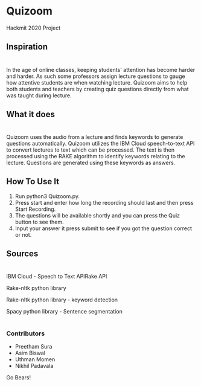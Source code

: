 # Quizoom
Hackmit 2020 Project

## Inspiration
#
In the age of online classes, keeping students' attention has become harder and harder. As such some professors assign lecture questions to gauge how attentive students are when watching lecture. Quizoom aims to help both students and teachers by creating quiz questions directly from what was taught during lecture. 

## What it does
#
Quizoom uses the audio from a lecture and finds keywords to generate questions automatically. Quizoom utilizes the IBM Cloud speech-to-text API to convert lectures to text which can be processed. The text is then processed using the RAKE algorithm to identify keywords relating to the lecture. Questions are generated using these keywords as answers. 

## How To Use It
<ol> 
<li>Run python3 Quizoom.py. </li>
<li>Press start and enter how long the recording should last and then press Start Recording.</li>
<li>The questions will be available shortly and you can press the Quiz button to see them. </li>
<li>Input your answer it press submit to see if you got the question correct or not.</li>
</ol>

## Sources
#
IBM Cloud - Speech to Text APIRake API

Rake-nltk python library

Rake-nltk python library - keyword detection

Spacy python library - Sentence segmentation

#
### Contributors
<ul>
<li>Preetham Sura</li>
<li>Asim Biswal</li>
<li>Uthman Momen</li>
<li>Nikhil Padavala</li>
</ul>

Go Bears!